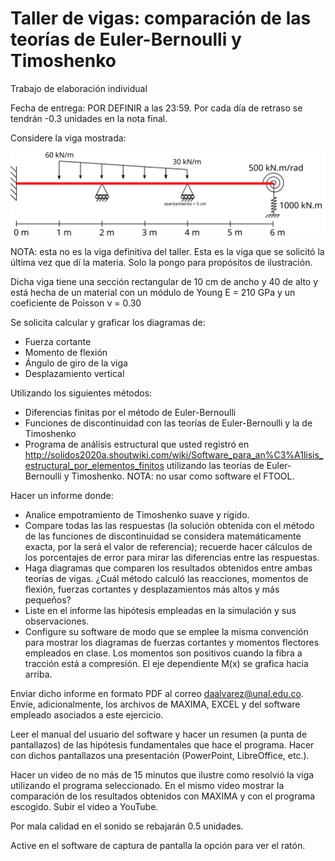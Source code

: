 # Taller de vigas: comparación de las teorías de Euler-Bernoulli y Timoshenko

Trabajo de elaboración individual

Fecha de entrega: POR DEFINIR  a las 23:59. Por cada día de retraso se tendrán -0.3 unidades en la nota final.



Considere la viga mostrada:

<img src="figs/viga_2019a.svg"/>

NOTA: esta no es la viga definitiva del taller. Esta es la viga que se solicitó la última vez que dí la materia. Solo la pongo para propósitos de ilustración.

Dicha viga tiene una sección rectangular de 10 cm de ancho y 40 de alto y está hecha de un material con un módulo de Young E = 210 GPa y un coeficiente de Poisson ν = 0.30

Se solicita calcular y graficar los diagramas de:
* Fuerza cortante
* Momento de flexión
* Ángulo de giro de la viga
* Desplazamiento vertical

Utilizando los siguientes métodos:
* Diferencias finitas por el método de Euler-Bernoulli
* Funciones de discontinuidad con las teorías de Euler-Bernoulli y la de Timoshenko
* Programa de análisis estructural que usted registró en http://solidos2020a.shoutwiki.com/wiki/Software_para_an%C3%A1lisis_estructural_por_elementos_finitos utilizando las teorías de Euler-Bernoulli y Timoshenko. NOTA: no usar como software el FTOOL.

Hacer un informe donde:
* Analice empotramiento de Timoshenko suave y rígido.
* Compare todas las las respuestas (la solución obtenida con el método de las funciones de discontinuidad se considera matemáticamente exacta, por la será el valor de referencia); recuerde hacer cálculos de los porcentajes de error para mirar las diferencias entre las respuestas. 
* Haga diagramas que comparen los resultados obtenidos entre ambas teorías de vigas. ¿Cuál método calculó las reacciones, momentos de flexión, fuerzas cortantes y desplazamientos más altos y más pequeños? 
* Liste en el informe las hipótesis empleadas en la simulación y sus observaciones.
* Configure su software de modo que se emplee la misma convención para mostrar los diagramas de fuerzas cortantes y momentos flectores empleados en clase. Los momentos son positivos cuando la fibra a tracción está a compresión. El eje dependiente M(x) se grafica hacia arriba.

Enviar dicho informe en formato PDF al correo daalvarez@unal.edu.co. Envíe, adicionalmente, los archivos de MAXIMA, EXCEL y del software empleado asociados a este ejercicio.

Leer el manual del usuario del software y hacer un resumen (a punta de pantallazos) de las hipótesis fundamentales que hace el programa. Hacer con dichos pantallazos una presentación (PowerPoint, LibreOffice, etc.).

Hacer un video de no más de 15 minutos que ilustre como resolvió la viga utilizando el programa seleccionado. En el mismo video mostrar la comparación de los resultados obtenidos con MAXIMA y con el programa escogido. Subir el video a YouTube.

Por mala calidad en el sonido se rebajarán 0.5 unidades.

Active en el software de captura de pantalla la opción para ver el ratón.